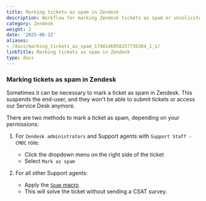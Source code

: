 ```yaml
---
title: Marking tickets as spam in Zendesk
description: Workflow for marking Zendesk tickets as spam or unsolicited email
category: Zendesk
weight: 2
date: '2025-06-12'
aliases:
- /docs/marking_tickets_as_spam_1748146058257736304_1_1/
linkTitle: Marking tickets as spam in Zendesk
type: docs
---
```


### Marking tickets as spam in Zendesk

Sometimes it can be necessary to mark a ticket as spam in Zendesk.
This suspends the end-user, and they won't be able to
submit tickets or access our Service Desk anymore.

There are two methods to mark a ticket as spam, depending on your permissions:

1. For `Zendesk administrators` and Support agents with `Support Staff - CMOC` role:
   - Click the dropdown menu on the right side of the ticket
   - Select `Mark as spam`

1. For all other Support agents:
   - Apply the [`Spam` macro](https://gitlab.com/gitlab-support-readiness/zendesk-global/macros/-/blob/master/data/active/Unsorted/Spam.yaml)
   - This will solve the ticket without sending a CSAT survey.
